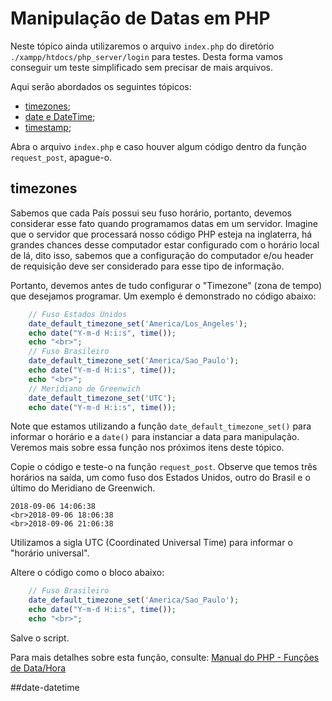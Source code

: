# Manipulação de Datas em PHP

Neste tópico ainda utilizaremos o arquivo `index.php` do diretório `./xampp/htdocs/php_server/login` para testes. Desta forma vamos conseguir um teste simplificado sem precisar de mais arquivos.

Aqui serão abordados os seguintes tópicos:

- [timezones](#timezones);
- [date e DateTime](#date-datetime);
- [timestamp](#timestamp);

Abra o arquivo `index.php` e caso houver algum código dentro da função `request_post`, apague-o.


## timezones

Sabemos que cada País possui seu fuso horário, portanto, devemos considerar esse fato quando programamos datas em um servidor. Imagine que o servidor que processará nosso código PHP esteja na inglaterra, há grandes chances desse computador estar configurado com o horário local de lá, dito isso, sabemos que a configuração do computador e/ou header de requisição deve ser considerado para esse tipo de informação.

Portanto, devemos antes de tudo configurar o "Timezone" (zona de tempo) que desejamos programar. Um exemplo é demonstrado no código abaixo:

``` php
	// Fuso Estados Unidos
	date_default_timezone_set('America/Los_Angeles');
	echo date("Y-m-d H:i:s", time());
	echo "<br>";
	// Fuso Brasileiro
	date_default_timezone_set('America/Sao_Paulo');
	echo date("Y-m-d H:i:s", time());
	echo "<br>";
	// Meridiano de Greenwich
	date_default_timezone_set('UTC');
	echo date("Y-m-d H:i:s", time());
```

Note que estamos utilizando a função ``date_default_timezone_set()`` para informar o horário e a ``date()`` para instanciar a data para manipulação. Veremos mais sobre essa função nos próximos itens deste tópico.

Copie o código e teste-o na função ``request_post``. Observe que temos três horários na saída, um como fuso dos Estados Unidos, outro do Brasil e o último do Meridiano de Greenwich.

```
2018-09-06 14:06:38
<br>2018-09-06 18:06:38
<br>2018-09-06 21:06:38
```

Utilizamos a sigla UTC (Coordinated Universal Time) para informar o "horário universal".

Altere o código como o bloco abaixo:

``` php
	// Fuso Brasileiro
	date_default_timezone_set('America/Sao_Paulo');
	echo date("Y-m-d H:i:s", time());
	echo "<br>";
```

Salve o script.


Para mais detalhes sobre esta função, consulte: [Manual do PHP - Funções de Data/Hora](http://php.net/manual/pt_BR/function.date-default-timezone-set.php)



##date-datetime



